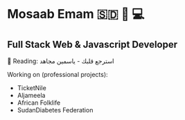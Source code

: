 # Mosaab Emam 🇸🇩 🌹 💻
## Full Stack Web & Javascript Developer

📖 Reading: استرجع قلبك - ياسمين مجاهد

Working on (professional projects):
- TicketNile
- Aljameela
- African Folklife
- SudanDiabetes Federation
<!--
**Mosaab-Emam/mosaab-emam** is a ✨ _special_ ✨ repository because its `README.md` (this file) appears on your GitHub profile.

Here are some ideas to get you started:

- 🔭 I’m currently working on ...
- 🌱 I’m currently learning ...
- 👯 I’m looking to collaborate on ...
- 🤔 I’m looking for help with ...
- 💬 Ask me about ...
- 📫 How to reach me: ...
- 😄 Pronouns: ...
- ⚡ Fun fact: ...
-->

